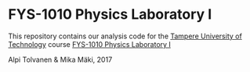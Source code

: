 # FYS-1010 Physics Laboratory I
This repository contains our analysis code for the
[Tampere University of Technology](https://en.wikipedia.org/wiki/Tampere_University_of_Technology)
course
[FYS-1010 Physics Laboratory I](https://www.tuni.fi/archive/studyguide_tut/www.tut.fi/opinto-opas/wwwoppaat/opas2016-2017/perus/aineryhmat/Fysiikka/FYS-1010.html)

Alpi Tolvanen & Mika Mäki, 2017
